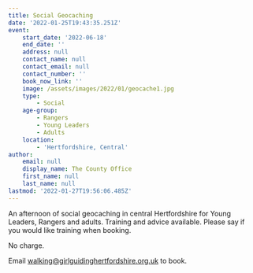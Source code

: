 ```yaml
---
title: Social Geocaching
date: '2022-01-25T19:43:35.251Z'
event:
    start_date: '2022-06-18'
    end_date: ''
    address: null
    contact_name: null
    contact_email: null
    contact_number: ''
    book_now_link: ''
    image: /assets/images/2022/01/geocache1.jpg
    type:
        - Social
    age-group:
        - Rangers
        - Young Leaders
        - Adults
    location:
        - 'Hertfordshire, Central'
author:
    email: null
    display_name: The County Office
    first_name: null
    last_name: null
lastmod: '2022-01-27T19:56:06.485Z'
---
```


An afternoon of social geocaching in central Hertfordshire for Young Leaders, Rangers and adults.  Training and advice available.  Please say if you would like training when booking.

No charge.

Email <walking@girlguidinghertfordshire.org.uk> to book.